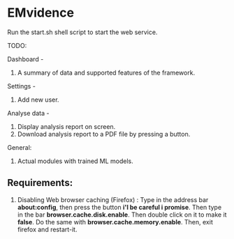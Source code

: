 # EMvidence

Run the start.sh shell script to start the web service.

TODO:

Dashboard - 
1. A summary of data and supported features of the framework.

Settings -
1. Add new user.

Analyse data - 
1. Display analysis report on screen.
2. Download analysis report to a PDF file by pressing a button.

General:
1. Actual modules with trained ML models.

## Requirements:

1. Disabling Web browser caching (Firefox) :
    Type in the address bar **about:config**, then press the button **i'l be careful i promise**. Then type in the bar **browser.cache.disk.enable**. Then double click on it to make it  **false**. Do the same with **browser.cache.memory.enable**. Then, exit firefox and restart-it.
